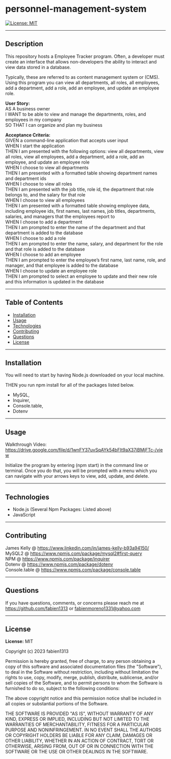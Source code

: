 # personnel-management-system
  [![License: MIT](https://img.shields.io/badge/License-MIT-yellow.svg)](https://opensource.org/licenses/MIT)
  <hr>

  ## Description
  This repository hosts a Employee Tracker program. Often, a developer must create an interface that allows non-developers the ability to interact and view data stored in a database.

  Typically, these are referred to as content management system or (CMS). Using this program you can view all departments, all roles, all employees, add a department, add a role, add an employee, and update an employee role.

**User Story:**<br>
AS A business owner <br>
I WANT to be able to view and manage the departments, roles, and employees in my company <br>
SO THAT I can organize and plan my business

**Acceptance Criteria:** <br>
GIVEN a command-line application that accepts user input<br>
WHEN I start the application<br>
THEN I am presented with the following options: view all departments, view all roles, view all employees, add a department, add a role, add an employee, and update an employee role<br>
WHEN I choose to view all departments<br>
THEN I am presented with a formatted table showing department names and department ids<br>
WHEN I choose to view all roles<br>
THEN I am presented with the job title, role id, the department that role belongs to, and the salary for that role<br>
WHEN I choose to view all employees<br>
THEN I am presented with a formatted table showing employee data, including employee ids, first names, last names, job titles, departments, salaries, and managers that the employees report to<br>
WHEN I choose to add a department<br>
THEN I am prompted to enter the name of the department and that department is added to the database<br>
WHEN I choose to add a role<br>
THEN I am prompted to enter the name, salary, and department for the role and that role is added to the database<br>
WHEN I choose to add an employee<br>
THEN I am prompted to enter the employee’s first name, last name, role, and manager, and that employee is added to the database<br>
WHEN I choose to update an employee role<br>
THEN I am prompted to select an employee to update and their new role and this information is updated in the database


  <hr>

  ## Table of Contents
  - [Installation](#installation)
  - [Usage](#usage)
  - [Technologies](#technologies)
  - [Contributing](#contributing)
  - [Questions](#questions)
  - [License](#license)
  <hr>

  ## Installation
  You will need to start by having Node.js downloaded on your local machine.

  THEN you run npm install for all of the packages listed below.

  - MySQL,
  - Inquirer,
  - Console.table,
  - Dotenv
  <hr>

  ## Usage
  Walkthrough Video: https://drive.google.com/file/d/1wnFY37uvSqAYk54bFIt9aX37iBMjFTc-/view 

  Initialize the program by entering (npm start) in the command line or terminal. Once you do that, you will be prompted with a menu which you can navigate with your arrows keys to view, add, update, and delete.
  <hr>

  ## Technologies
 - Node.js (Several Npm Packages: Listed above)
 - JavaScript
 

 <hr>

 ## Contributing
James Kelly @ https://www.linkedin.com/in/james-kelly-b93a94150/ <br>
MySQL2 @ https://www.npmjs.com/package/mysql2#first-query <br>
NPM @ https://www.npmjs.com/package/inquirer <br>
Dotenv @ https://www.npmjs.com/package/dotenv <br>
Console.table @ https://www.npmjs.com/package/console.table


 <hr>

 ## Questions
 If you have questions, comments, or concerns please reach me at https://github.com/fabien1313
 or
 fabienmoreno1331@yahoo.com
<hr>

 ## License
 **License:** MIT

Copyright (c) 2023 fabien1313

Permission is hereby granted, free of charge, to any person obtaining a copy
of this software and associated documentation files (the "Software"), to deal
in the Software without restriction, including without limitation the rights
to use, copy, modify, merge, publish, distribute, sublicense, and/or sell
copies of the Software, and to permit persons to whom the Software is
furnished to do so, subject to the following conditions:

The above copyright notice and this permission notice shall be included in all
copies or substantial portions of the Software.

THE SOFTWARE IS PROVIDED "AS IS", WITHOUT WARRANTY OF ANY KIND, EXPRESS OR
IMPLIED, INCLUDING BUT NOT LIMITED TO THE WARRANTIES OF MERCHANTABILITY,
FITNESS FOR A PARTICULAR PURPOSE AND NONINFRINGEMENT. IN NO EVENT SHALL THE
AUTHORS OR COPYRIGHT HOLDERS BE LIABLE FOR ANY CLAIM, DAMAGES OR OTHER
LIABILITY, WHETHER IN AN ACTION OF CONTRACT, TORT OR OTHERWISE, ARISING FROM,
OUT OF OR IN CONNECTION WITH THE SOFTWARE OR THE USE OR OTHER DEALINGS IN THE
SOFTWARE.